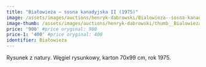 ```yaml
---
title: "Białowieża – sosna kanadyjska II (1975)"
image: /assets/images/auctions/henryk-dabrowski/Bialowieza--sosna-kanadyjska-II-1975.jpg
image-thumb: /assets/images/auctions/henryk-dabrowski/thumb__Bialowieza--sosna-kanadyjska-II-1975.jpg
price: '900' #price oryginal: 900
price-1: '400' #price oryginal: 400
identifier: Białowieża
---
```


Rysunek z natury. Węgiel rysunkowy, karton 70x99 cm, rok 1975.